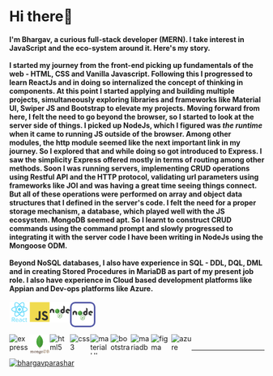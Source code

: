 <h1 align="left">Hi there👋</h1>
<h4 align="left">
  I'm Bhargav, a curious full-stack developer (MERN). I take interest in JavaScript and the eco-system around it. Here's my story. </br></br> I started my journey from the front-end picking up fundamentals of the web - HTML, CSS and Vanilla Javascript. Following this I progressed to learn ReactJs and in doing so internalized the concept of thinking in components. At this point I started applying and building multiple projects, simultaneously exploring libraries and frameworks like Material UI, Swiper JS and Bootstrap to elevate my projects. Moving forward from here, I felt the need to go beyond the browser, so I started to look at the server side of things. I picked up NodeJs, which I figured was <i>the runtime</i> when it came to running JS outside of the browser. Among other modules, the http module seemed like the next important link in my journey. So I explored that and while doing so got introduced to Express. I saw the simplicity Express offered mostly in terms of routing among other methods. Soon I was running servers, implementing CRUD operations using Restful API and the HTTP protocol, validating url parameters using frameworks like JOI and was having a great time seeing things connect. But all of these operations were performed on array and object data structures that I defined in the server's code. I felt the need for a proper storage mechanism, a database, which played well with the JS ecosystem. MongoDB seemed apt. So I learnt to construct CRUD commands using the command prompt and slowly progressed to integrating it with the server code I have been writing in NodeJs using the Mongoose ODM. </br></br> Beyond NoSQL databases, I also have experience in SQL - DDL, DQL, DML and in creating Stored Procedures in MariaDB as part of my present job role. I also have experience in Cloud based development platforms like Appian and Dev-ops platforms like Azure.   
</h4>


<p align="left">
  <a href="https://reactjs.org/" target="_blank" rel="noreferrer" style="text-decoration:none">
    <img
      align="left"
      src="https://raw.githubusercontent.com/devicons/devicon/master/icons/react/react-original-wordmark.svg"
      alt="react"
      width="40"
      height="40"
    />
  </a>

   <a href="https://developer.mozilla.org/en-US/docs/Web/JavaScript" target="_blank" rel="noreferrer"  style="text-decoration:none">
    <img
      align="left"
      src="https://raw.githubusercontent.com/devicons/devicon/master/icons/javascript/javascript-original.svg"
      alt="javascript"
      width="40"
      height="40"
    />
  </a>

  <a href="https://nodejs.org" target="_blank" rel="noreferrer" style="text-decoration:none"> 
  <img 
    align="left"
    src="https://raw.githubusercontent.com/devicons/devicon/master/icons/nodejs/nodejs-original-wordmark.svg" 
    alt="nodejs" 
    width="40" 
    height="40"
  /> 
  </a>

  <a
      href="https://nodejs.org"
      target="_blank"
      rel="noreferrer"
      style="text-decoration: none"
    >
    <div
      style="
        width: 40px;
        height: 40px;
        display: flex;
        justify-content: center;
        align-items: center;
        overflow: hidden;
        border: 3px solid #545AA7;
        border-radius: 10px;  
        padding: 2px;
      "
    >
      <img
        src="https://raw.githubusercontent.com/devicons/devicon/master/icons/nodejs/nodejs-original-wordmark.svg"
        alt="Description"
        style="width: 100%; height: 100%; object-fit: cover"
      />
    </div>
</a>

  <a href="https://expressjs.com" target="_blank" rel="noreferrer" style="text-decoration:none"> 
  <img 
    align="left"
    src="https://w7.pngwing.com/pngs/925/447/png-transparent-express-js-node-js-javascript-mongodb-node-js-text-trademark-logo.png" 
    alt="express" 
    width="40"
    height="40"
    /> 
  </a> 

  <a href="https://www.mongodb.com/" target="_blank" rel="noreferrer" style="text-decoration:none"> 
  <img 
    align="left"
    src="https://raw.githubusercontent.com/devicons/devicon/master/icons/mongodb/mongodb-original-wordmark.svg" 
    alt="mongodb" 
    width="40" 
    height="40"
    />
   </a>

   <a href="https://www.w3.org/html/" target="_blank" rel="noreferrer"  style="text-decoration:none">
    <img
      align="left"
      src="https://upload.wikimedia.org/wikipedia/commons/8/82/Devicon-html5-plain.svg"
      alt="html5"
      width="40"
      height="40"
    />
  </a>

  <a href="https://www.w3schools.com/css/" target="_blank" rel="noreferrer"  style="text-decoration:none">
    <img
      align="left"
      src="https://upload.wikimedia.org/wikipedia/commons/6/62/CSS3_logo.svg"
      alt="css3"
      width="40"
      height="40"
    />
  </a>


  <a href="https://mui.com/material-ui/" target="_blank" rel="noreferrer" style="text-decoration:none"> 
  <img 
    align="left"
    src="https://img.icons8.com/?size=100&id=gFw7X5Tbl3ss&format=png&color=000000" 
    alt="material UI" 
    width="40"
    height="40"
    /> 
  </a> 

  <a href="https://getbootstrap.com" target="_blank" rel="noreferrer"  style="text-decoration:none">
    <img
      align="left"
      src="https://upload.wikimedia.org/wikipedia/commons/b/b2/Bootstrap_logo.svg"
      alt="bootstrap"
      width="40"
      height="40"
    />
  </a>

  <a href="https://mariadb.org/" target="_blank" rel="noreferrer"  style="text-decoration:none">
    <img
      align="left"
      src="https://www.vectorlogo.zone/logos/mariadb/mariadb-icon.svg"
      alt="mariadb"
      width="40"
      height="40"
    />
  </a>
   <a href="https://www.figma.com/" target="_blank" rel="noreferrer"  style="text-decoration:none">
    <img
      align="left"
      src="https://www.vectorlogo.zone/logos/figma/figma-icon.svg"
      alt="figma"
      width="40"
      height="40"
    />
  </a>
  <a href="https://azure.microsoft.com/en-in/" target="_blank" rel="noreferrer"  style="text-decoration:none">
    <img
      align="left"
      src="https://www.vectorlogo.zone/logos/microsoft_azure/microsoft_azure-icon.svg"
      alt="azure"
      width="40"
      height="40"
    />
  </a>
</br>
<hr >




<p align="left">
  <a href="https://linkedin.com/in/bhargavparashar" target="blank"
    ><img
      align="center"
      src="https://raw.githubusercontent.com/rahuldkjain/github-profile-readme-generator/master/src/images/icons/Social/linked-in-alt.svg"
      alt="bhargavparashar"
      height="15"
      width="25"
  /></a>
  
</p>
